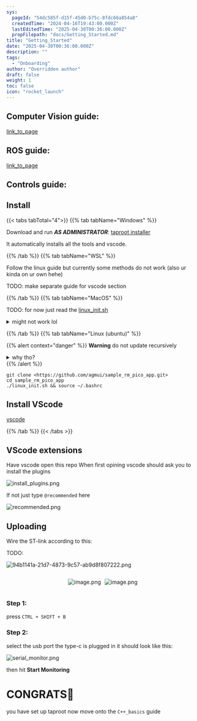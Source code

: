 ```yaml
---
sys:
  pageId: "54dc585f-d15f-45d0-b75c-8fdc66a854a8"
  createdTime: "2024-04-16T19:43:00.000Z"
  lastEditedTime: "2025-04-30T00:36:00.000Z"
  propFilepath: "docs/Getting_Started.md"
title: "Getting_Started"
date: "2025-04-30T00:36:00.000Z"
description: ""
tags:
  - "Onboarding"
author: "Overridden author"
draft: false
weight: 1
toc: false
icon: "rocket_launch"
---
```


## Computer Vision guide:

[link_to_page](86d45bc0-388b-4d26-8848-44f255f73d0e)

## ROS guide:

[link_to_page](3c76c1de-ec8f-46d6-8b0a-294005edc2d5)

## Controls guide:

## Install

{{< tabs tabTotal="4">}}
{{% tab tabName="Windows" %}}

Download and run _**AS ADMINISTRATOR**_: [taproot installer](https://github.com/Thornbots/TeachingFreshies/releases/tag/1.0)

It automatically installs all the tools and vscode.

{{% /tab %}}
{{% tab tabName="WSL" %}}

Follow the linux guide but currently some methods do not work (also ur kinda on ur own hehe)

TODO: make separate guide for vscode section

{{% /tab %}}
{{% tab tabName="MacOS" %}}

TODO: for now just read the [linux_init.sh](https://github.com/agmui/sample_rm_pico_app/blob/main/linux_init.sh)

<details>
<summary>might not work lol</summary>

`brew install libusb pkg-config`

Next install: [vscode](https://code.visualstudio.com/Download)

</details>

{{% /tab %}}
{{% tab tabName="Linux (ubuntu)" %}}

{{% alert context="danger" %}}
**Warning** do not update recursively
<details>
<summary>why tho?</summary>
There are some submodules that may go on for a while (like tinyusb) and I highly
recommend you don't need to get them.
If you want to see what submodules I update just look in `linux_init.sh`
</details>
{{% /alert %}}

```shell
git clone <https://github.com/agmui/sample_rm_pico_app.git>
cd sample_rm_pico_app
./linux_init.sh && source ~/.bashrc
```

## Install VScode

[vscode](https://code.visualstudio.com/Download)

{{% /tab %}}
{{< /tabs >}}

## VScode extensions

Have vscode open this repo
When first opining vscode should ask you to install the plugins

![install_plugins.png](https://prod-files-secure.s3.us-west-2.amazonaws.com/d518164a-d88e-44d1-a4ee-3adb3bd8bce0/89bd30f0-1825-4e77-867b-0a41ce370880/install_plugins.png?X-Amz-Algorithm=AWS4-HMAC-SHA256&X-Amz-Content-Sha256=UNSIGNED-PAYLOAD&X-Amz-Credential=ASIAZI2LB4666PNOOWOR%2F20250514%2Fus-west-2%2Fs3%2Faws4_request&X-Amz-Date=20250514T140842Z&X-Amz-Expires=3600&X-Amz-Security-Token=IQoJb3JpZ2luX2VjEF4aCXVzLXdlc3QtMiJIMEYCIQCsAQk3RODpwDhREYPUHgwdiPidGi8yVJWOyz3J7vI0cQIhAIc%2FWmYM1aeP%2B9juSWBEh2tFZJjJ%2BAU8g2z25Ake9POHKv8DCBcQABoMNjM3NDIzMTgzODA1Igx%2Fedrcxc9F4z9tVB4q3AN%2BEbEJrwe9mNZLnXkyQIg8pNBEWQBHRZ9G7yMcdjp6EBvdzLm0f5VC15yNMX2s8YZl8sBPB4TByL2Hr8xRccnESqoKDiJord2EPPk%2FVoSZMxdw9Tr2BLtdVe%2BmP9lUaHf3BjyE%2BvAgggq1%2FuqPwGtna8v1A3JwwrmasvWMQJMmNOUViIUbtvQkve5e%2FChZUBqpo0J4nqb5THvG9JBEQQ2J9%2BsjNi7ydpWOsXeWACGJMbMv7Kn6JxPrSsii6MPldtKoAUFNer5%2F6lGZYkwl%2Bt3%2BHCijN2SuDrIBZw4cVgEO%2Fc2Obql5a%2BNH6zBSFLzxr1qrOsIWBj7wx6bzZO5ULJr9fxnQClt9LU09qDMLjeW7qa84taWOSJglYrIyeu4VoIbFpYFUbEZ%2FXsNXvDhClKRaXyjcROIgk0Z0xyLoWtbrKEAjpsylNdViLAtI%2Bytb3lH3Es0VVGfSxqJHMuNaw%2FNPFBJNMVtp%2F46qiogKx%2FoZjGefYSdjzKlsEK1oPmobR%2FXZH3MPmcvQ6%2FFnJjMGcVTnT2ZgiUQEztvHzNyWT0k7d8Ans%2F16mRznQJZ7yYFPRnSs44lxdZkYXZgD2j3vJB3wUHLh%2BRHDl6nJgeDumnAk4cNchkD%2FdWMyW54XeTDdupLBBjqkAbFaw4UbJCXz8lzp6670zmTbhhrL6Y5c3VgMVBLieTUR7fmoABbpiVUKq8loDf73ihfLbEKQfhrsCAs4zV0LEXN91CGpx%2BjDuXDnxRS8GTygW%2BNAfWzbdJ26YKLbqrzmDpQe4P7zRdkGdxjTi0fXEWtL2mQmI%2FlqYW4xPPzavSM0ZjrMhVwG8jZEvqVzsA7aCBWr5kKVjN5JzIfQy18iIzQPi2HB&X-Amz-Signature=03c5d3500234fcf9c6103d1059d202945c46bf542c841cf87102bc018543c90a&X-Amz-SignedHeaders=host&x-id=GetObject)

If not just type `@recommended` here  

![recommended.png](https://prod-files-secure.s3.us-west-2.amazonaws.com/d518164a-d88e-44d1-a4ee-3adb3bd8bce0/61e661e9-5d85-4dfc-be0d-8d2097a5e793/recommended.png?X-Amz-Algorithm=AWS4-HMAC-SHA256&X-Amz-Content-Sha256=UNSIGNED-PAYLOAD&X-Amz-Credential=ASIAZI2LB4666PNOOWOR%2F20250514%2Fus-west-2%2Fs3%2Faws4_request&X-Amz-Date=20250514T140842Z&X-Amz-Expires=3600&X-Amz-Security-Token=IQoJb3JpZ2luX2VjEF4aCXVzLXdlc3QtMiJIMEYCIQCsAQk3RODpwDhREYPUHgwdiPidGi8yVJWOyz3J7vI0cQIhAIc%2FWmYM1aeP%2B9juSWBEh2tFZJjJ%2BAU8g2z25Ake9POHKv8DCBcQABoMNjM3NDIzMTgzODA1Igx%2Fedrcxc9F4z9tVB4q3AN%2BEbEJrwe9mNZLnXkyQIg8pNBEWQBHRZ9G7yMcdjp6EBvdzLm0f5VC15yNMX2s8YZl8sBPB4TByL2Hr8xRccnESqoKDiJord2EPPk%2FVoSZMxdw9Tr2BLtdVe%2BmP9lUaHf3BjyE%2BvAgggq1%2FuqPwGtna8v1A3JwwrmasvWMQJMmNOUViIUbtvQkve5e%2FChZUBqpo0J4nqb5THvG9JBEQQ2J9%2BsjNi7ydpWOsXeWACGJMbMv7Kn6JxPrSsii6MPldtKoAUFNer5%2F6lGZYkwl%2Bt3%2BHCijN2SuDrIBZw4cVgEO%2Fc2Obql5a%2BNH6zBSFLzxr1qrOsIWBj7wx6bzZO5ULJr9fxnQClt9LU09qDMLjeW7qa84taWOSJglYrIyeu4VoIbFpYFUbEZ%2FXsNXvDhClKRaXyjcROIgk0Z0xyLoWtbrKEAjpsylNdViLAtI%2Bytb3lH3Es0VVGfSxqJHMuNaw%2FNPFBJNMVtp%2F46qiogKx%2FoZjGefYSdjzKlsEK1oPmobR%2FXZH3MPmcvQ6%2FFnJjMGcVTnT2ZgiUQEztvHzNyWT0k7d8Ans%2F16mRznQJZ7yYFPRnSs44lxdZkYXZgD2j3vJB3wUHLh%2BRHDl6nJgeDumnAk4cNchkD%2FdWMyW54XeTDdupLBBjqkAbFaw4UbJCXz8lzp6670zmTbhhrL6Y5c3VgMVBLieTUR7fmoABbpiVUKq8loDf73ihfLbEKQfhrsCAs4zV0LEXN91CGpx%2BjDuXDnxRS8GTygW%2BNAfWzbdJ26YKLbqrzmDpQe4P7zRdkGdxjTi0fXEWtL2mQmI%2FlqYW4xPPzavSM0ZjrMhVwG8jZEvqVzsA7aCBWr5kKVjN5JzIfQy18iIzQPi2HB&X-Amz-Signature=faab4a739723ca747a6619315c73bef138b74071e70b3bfe4c2a4b732aeee00d&X-Amz-SignedHeaders=host&x-id=GetObject)

## Uploading

Wire the ST-link according to this:

TODO:

![94b1141a-21d7-4873-9c57-ab9d8f807222.png](https://prod-files-secure.s3.us-west-2.amazonaws.com/d518164a-d88e-44d1-a4ee-3adb3bd8bce0/e5fad17d-ab82-4300-9f4c-505ab4b1202c/94b1141a-21d7-4873-9c57-ab9d8f807222.png?X-Amz-Algorithm=AWS4-HMAC-SHA256&X-Amz-Content-Sha256=UNSIGNED-PAYLOAD&X-Amz-Credential=ASIAZI2LB4666PNOOWOR%2F20250514%2Fus-west-2%2Fs3%2Faws4_request&X-Amz-Date=20250514T140842Z&X-Amz-Expires=3600&X-Amz-Security-Token=IQoJb3JpZ2luX2VjEF4aCXVzLXdlc3QtMiJIMEYCIQCsAQk3RODpwDhREYPUHgwdiPidGi8yVJWOyz3J7vI0cQIhAIc%2FWmYM1aeP%2B9juSWBEh2tFZJjJ%2BAU8g2z25Ake9POHKv8DCBcQABoMNjM3NDIzMTgzODA1Igx%2Fedrcxc9F4z9tVB4q3AN%2BEbEJrwe9mNZLnXkyQIg8pNBEWQBHRZ9G7yMcdjp6EBvdzLm0f5VC15yNMX2s8YZl8sBPB4TByL2Hr8xRccnESqoKDiJord2EPPk%2FVoSZMxdw9Tr2BLtdVe%2BmP9lUaHf3BjyE%2BvAgggq1%2FuqPwGtna8v1A3JwwrmasvWMQJMmNOUViIUbtvQkve5e%2FChZUBqpo0J4nqb5THvG9JBEQQ2J9%2BsjNi7ydpWOsXeWACGJMbMv7Kn6JxPrSsii6MPldtKoAUFNer5%2F6lGZYkwl%2Bt3%2BHCijN2SuDrIBZw4cVgEO%2Fc2Obql5a%2BNH6zBSFLzxr1qrOsIWBj7wx6bzZO5ULJr9fxnQClt9LU09qDMLjeW7qa84taWOSJglYrIyeu4VoIbFpYFUbEZ%2FXsNXvDhClKRaXyjcROIgk0Z0xyLoWtbrKEAjpsylNdViLAtI%2Bytb3lH3Es0VVGfSxqJHMuNaw%2FNPFBJNMVtp%2F46qiogKx%2FoZjGefYSdjzKlsEK1oPmobR%2FXZH3MPmcvQ6%2FFnJjMGcVTnT2ZgiUQEztvHzNyWT0k7d8Ans%2F16mRznQJZ7yYFPRnSs44lxdZkYXZgD2j3vJB3wUHLh%2BRHDl6nJgeDumnAk4cNchkD%2FdWMyW54XeTDdupLBBjqkAbFaw4UbJCXz8lzp6670zmTbhhrL6Y5c3VgMVBLieTUR7fmoABbpiVUKq8loDf73ihfLbEKQfhrsCAs4zV0LEXN91CGpx%2BjDuXDnxRS8GTygW%2BNAfWzbdJ26YKLbqrzmDpQe4P7zRdkGdxjTi0fXEWtL2mQmI%2FlqYW4xPPzavSM0ZjrMhVwG8jZEvqVzsA7aCBWr5kKVjN5JzIfQy18iIzQPi2HB&X-Amz-Signature=89a378ec527225458daa3c1a6e1a7d2856f4774d9375a20bce606ae0f91e615a&X-Amz-SignedHeaders=host&x-id=GetObject)

<div style="display: flex;flex-direction: row; column-gap:10px; max-width: 630px;justify-content: center;">
<div>

![image.png](https://prod-files-secure.s3.us-west-2.amazonaws.com/d518164a-d88e-44d1-a4ee-3adb3bd8bce0/210ecb78-1116-4d7b-b9b7-2292f66fa2c2/image.png?X-Amz-Algorithm=AWS4-HMAC-SHA256&X-Amz-Content-Sha256=UNSIGNED-PAYLOAD&X-Amz-Credential=ASIAZI2LB466QMZFUOGR%2F20250514%2Fus-west-2%2Fs3%2Faws4_request&X-Amz-Date=20250514T140845Z&X-Amz-Expires=3600&X-Amz-Security-Token=IQoJb3JpZ2luX2VjEF4aCXVzLXdlc3QtMiJIMEYCIQCxB%2FzlnBauADN2Q4XmvhrApYG5suQJi9xk6OePZZ1tcQIhAM43f8gSc1sqg3A0lq%2FO5CRA4pq%2FJA7X36yc8I6c59%2B%2BKv8DCBcQABoMNjM3NDIzMTgzODA1IgxlgV3mtthynxGBz18q3AO%2Bs913iFXEK0bzPFa4swcfYHMNiHXkzOLuBQUXcwZ3PjEXLM5BTnHOIL1a4LLxJ%2BQD%2FPqPBKIuevRqa6wuiPy1L6Xhb68CTcGzU4cIjrzfvFdcJcNMnyUjwJdjmvyk0KMYGjIHGnnrmNOygz3l69PmB5661u4DgFf1mMC5daCZI1Xc3cIlpBl06HT7kO358R6l2wxuqolSPyn3NBnNoSKkf44R4KFXdEzoT7tLHO35FAukXZ2wX54aniNIbXjFPMz4c0Av%2Bt1d%2BRtk72nf9JlYqsjQJ%2BJCja43VG9097DSeF0UGZvt4bB1Lo1bu4RDZO7c1B9Q8LWx1ooyJBh1NxyUH1Mi%2FlmFlwNQIaLiG%2F%2B6lQa%2FCMkb%2FNWnlS7%2BUVZ06ZDDPjgW96LjOgspJi%2Bj5Ql2JwqlgESZ5m4QLXt1grrm4GAGfSMywOCl7QEr4ASdLdWD8ZnQktk5dh9eA%2Big6mfloHt0890Cn7dAovTszq%2BIA6%2FPya25uaI9q1xS9QUVeKJ%2B0byUpw0OcH8QwXNPz6fzJ5F8lxPxodZDdAxWi9TsBQR5aQOkgJgtRD7%2BG0eZy%2FRxhtiP4eApX4tm5m%2FfkhHqiJ6YCs9ZUPmt2%2Bwu04GTOsnH8fwOyGDiUCXU3jD9upLBBjqkAVnSBm84zX93M09qfC5vN1y6OKW3xTbFog00uvuPwY%2FhHgoitaja6gOAkyfZbYKvgBQnoZ0IYG0NnPXFYSox4GHZPgIeszv0Q8h457EOOtTLrdN66AwBx8juZDLV5S7u4T8fD8rreq%2FLObrm%2Bz4CBjCpEYnAESAVRdEv27WxH2tGEGSGIlt9ncsjKj%2FuEN9RB1Rvf%2FWSD7CjvNev2ny36s%2BF42W5&X-Amz-Signature=099b35df4533c8e94fb3e93043a9578b15eb58f1d98a604903c649d297245db6&X-Amz-SignedHeaders=host&x-id=GetObject)

</div>
<div>

![image.png](https://prod-files-secure.s3.us-west-2.amazonaws.com/d518164a-d88e-44d1-a4ee-3adb3bd8bce0/33a0fd0f-8ca6-4a86-8e09-26e95ded1fff/image.png?X-Amz-Algorithm=AWS4-HMAC-SHA256&X-Amz-Content-Sha256=UNSIGNED-PAYLOAD&X-Amz-Credential=ASIAZI2LB4663BKKCRTG%2F20250514%2Fus-west-2%2Fs3%2Faws4_request&X-Amz-Date=20250514T140848Z&X-Amz-Expires=3600&X-Amz-Security-Token=IQoJb3JpZ2luX2VjEF4aCXVzLXdlc3QtMiJHMEUCIQCUnKt8pIPj43wV2VgEIhrY%2BEX7DXdUx1iyw2C5tc%2FwDAIgTQZ1Zq4gk6fg%2BmvpGyRdmI6h7zAO9APZ5lviirndY70q%2FwMIFxAAGgw2Mzc0MjMxODM4MDUiDOhSZYrtiZPO9yVblyrcA6Wqv8MPqciwFWO5tsfArfMtIF8%2FsizLiw6oClk5fs7zQixAbgac7MN%2BvHTFmKjwuo9JfcbgDelgP%2FmhinnEe4xROmpuWPgPPJ%2BXfVR%2BzGgEbRHsjcTdBwQn2gM1IWP3Wv2d4cmnQBBth3STwP%2FSkaPiVWFiNOuMLRj0hMw4gwc1tymw1IC28BiZj8mybQbQhCHCmLToI%2B9HQO4wzlGzztA9Unck8fsM3L9PdkP1CkHARfQc2%2FCE0bGHZXKHZF0%2B6dWRwRJSAthmtYhqC49q1ho2dJYVe%2BPj2H6Zpv%2BGWVvKu9mzATfpYCtQvyuR0wDdqpN%2BXzWzpW6VhqzYmh92OjniwdIERmqlGhDUgarjBM%2B%2Bh1OXgCQL8xz9fOVLVOR9UoLw2E17Gn34qCyZ4urVqi40h9OxrM7tCHRssVJN28nN43WMRfOC5VfWEG3nUqB9mQdhCiCu0c6ImgKAWUehfnmrRrx4VjntiMxY1kZodY%2BCzgR0uACVzC9Q0PhP0FBk9rfWflRSlOf6EYgT0MOx3UTpWCp37cMPQbN%2BJluZHmMvMWGF03fsHrfyw26RLmwApV6L59%2BGvCwFfiSD%2B20LFL7f3lPh4WH%2B7ick%2BaaIWXJKl9GPVflP2%2FCPz%2B4mMKq7ksEGOqUB5otP61ac4lD2Qjsn%2BGh4c4x%2F%2BlYK6lsnFiuBBDPRWr5OiwMP9POdxqlP7RUjkM7v03T2YGLGb79rnFNWx5bRiSKrHg6H6CCFvtRReCejUCIbXe92L7TOBJi%2BJc0UIYTeBylsLLIAyKbIxSK%2BPEJnotR0voYFozaME6kL6wAWVslGZdq1UFXJ42esGZBOOXZmU%2FZWaFtELHlYsypqFa89LNcIFRZ3&X-Amz-Signature=9323721125b98b25c63cb5efb7792f466657fea6691b4d2e604724fa02742f9e&X-Amz-SignedHeaders=host&x-id=GetObject)

</div>
</div>

### Step 1:

press `CTRL + SHIFT + B`

### Step 2:

select the usb port the type-c is plugged in it should look like this:

![serial_monitor.png](https://prod-files-secure.s3.us-west-2.amazonaws.com/d518164a-d88e-44d1-a4ee-3adb3bd8bce0/f03f4774-05d4-4393-b6a0-d5efb6d315ab/serial_monitor.png?X-Amz-Algorithm=AWS4-HMAC-SHA256&X-Amz-Content-Sha256=UNSIGNED-PAYLOAD&X-Amz-Credential=ASIAZI2LB4666PNOOWOR%2F20250514%2Fus-west-2%2Fs3%2Faws4_request&X-Amz-Date=20250514T140842Z&X-Amz-Expires=3600&X-Amz-Security-Token=IQoJb3JpZ2luX2VjEF4aCXVzLXdlc3QtMiJIMEYCIQCsAQk3RODpwDhREYPUHgwdiPidGi8yVJWOyz3J7vI0cQIhAIc%2FWmYM1aeP%2B9juSWBEh2tFZJjJ%2BAU8g2z25Ake9POHKv8DCBcQABoMNjM3NDIzMTgzODA1Igx%2Fedrcxc9F4z9tVB4q3AN%2BEbEJrwe9mNZLnXkyQIg8pNBEWQBHRZ9G7yMcdjp6EBvdzLm0f5VC15yNMX2s8YZl8sBPB4TByL2Hr8xRccnESqoKDiJord2EPPk%2FVoSZMxdw9Tr2BLtdVe%2BmP9lUaHf3BjyE%2BvAgggq1%2FuqPwGtna8v1A3JwwrmasvWMQJMmNOUViIUbtvQkve5e%2FChZUBqpo0J4nqb5THvG9JBEQQ2J9%2BsjNi7ydpWOsXeWACGJMbMv7Kn6JxPrSsii6MPldtKoAUFNer5%2F6lGZYkwl%2Bt3%2BHCijN2SuDrIBZw4cVgEO%2Fc2Obql5a%2BNH6zBSFLzxr1qrOsIWBj7wx6bzZO5ULJr9fxnQClt9LU09qDMLjeW7qa84taWOSJglYrIyeu4VoIbFpYFUbEZ%2FXsNXvDhClKRaXyjcROIgk0Z0xyLoWtbrKEAjpsylNdViLAtI%2Bytb3lH3Es0VVGfSxqJHMuNaw%2FNPFBJNMVtp%2F46qiogKx%2FoZjGefYSdjzKlsEK1oPmobR%2FXZH3MPmcvQ6%2FFnJjMGcVTnT2ZgiUQEztvHzNyWT0k7d8Ans%2F16mRznQJZ7yYFPRnSs44lxdZkYXZgD2j3vJB3wUHLh%2BRHDl6nJgeDumnAk4cNchkD%2FdWMyW54XeTDdupLBBjqkAbFaw4UbJCXz8lzp6670zmTbhhrL6Y5c3VgMVBLieTUR7fmoABbpiVUKq8loDf73ihfLbEKQfhrsCAs4zV0LEXN91CGpx%2BjDuXDnxRS8GTygW%2BNAfWzbdJ26YKLbqrzmDpQe4P7zRdkGdxjTi0fXEWtL2mQmI%2FlqYW4xPPzavSM0ZjrMhVwG8jZEvqVzsA7aCBWr5kKVjN5JzIfQy18iIzQPi2HB&X-Amz-Signature=37fe492361c0c19269e70daeefb7983baf54b0bf46c9f51c3e6391dd00f9c828&X-Amz-SignedHeaders=host&x-id=GetObject)

then hit **Start Monitoring**

# CONGRATS🎉

you have set up taproot now move onto the `C++_basics` guide
